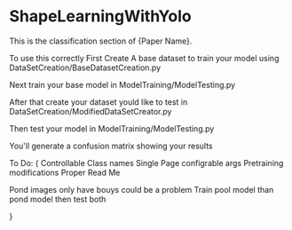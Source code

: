 # ShapeLearningWithYolo
This is the classification section of {Paper Name}.

To use this correctly First Create A base dataset to 
train your model using DataSetCreation/BaseDatasetCreation.py

Next train your base model in ModelTraining/ModelTesting.py

After that create your dataset yould like to test in DataSetCreation/ModifiedDataSetCreator.py

Then test your model in ModelTraining/ModelTesting.py

You'll generate a confusion matrix showing your results

To Do:
{
Controllable Class names
Single Page configrable args
Pretraining modifications
Proper Read Me

Pond images only have bouys could be a problem
Train pool model than pond model
then test both

}
